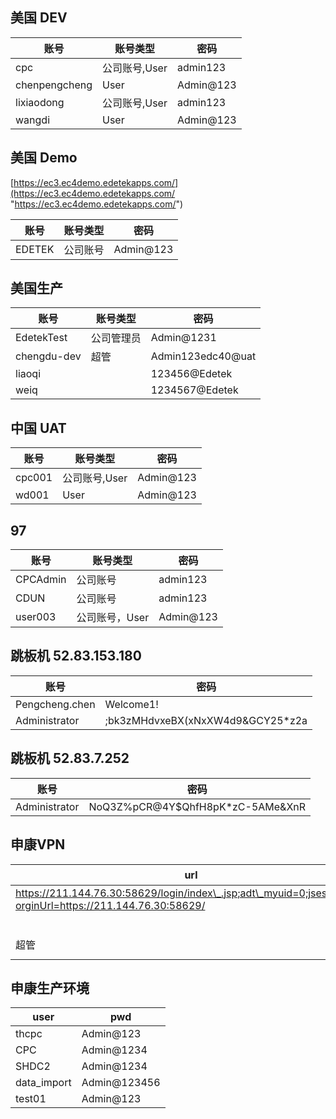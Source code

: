 ## 美国 DEV

| 账号| 账号类型 |密码 |
| -- | -- | -- |
| cpc | 公司账号,User|admin123|
| chenpengcheng| User| Admin@123 |
| lixiaodong | 公司账号,User | admin123 |
| wangdi | User | Admin@123|

## 美国 Demo
[https://ec3.ec4demo.edetekapps.com/](https://ec3.ec4demo.edetekapps.com/ "https://ec3.ec4demo.edetekapps.com/")

| 账号| 账号类型 |密码 |
| -- | -- | -- |
| EDETEK  | 公司账号  |  Admin@123  |

## 美国生产
| 账号 | 账号类型|  密码 |
| -- | -- | -- |
| EdetekTest | 公司管理员 | Admin@1231 |
| chengdu-dev | 超管 |Admin123edc40@uat
| liaoqi |   |123456@Edetek |
|  weiq    |        |1234567@Edetek|

## 中国 UAT

| 账号| 账号类型 |密码 |
| -- | -- | -- |
| cpc001 | 公司账号,User|Admin@123|
| wd001 | User|Admin@123|


## 97
| 账号 | 账号类型 | 密码 |
| -- | -- | --|
|CPCAdmin| 公司账号 | admin123 |
|CDUN| 公司账号 | admin123 |
| user003 | 公司账号，User | Admin@123 |

## 跳板机 52.83.153.180
| 账号  | 密码 |
| -- | -- |
| Pengcheng.chen| Welcome1!|
|Administrator|;bk3zMHdvxeBX(xNxXW4d9&GCY25*z2a|

## 跳板机 52.83.7.252
| 账号 | 密码 |
| -- | -- |
| Administrator | NoQ3Z%pCR@4Y$QhfH8pK*zC-5AMe&XnR |

## 申康VPN
| url | 用户名 | 密码 |
| -- | -- | -- |
| https://211.144.76.30:58629/login/index\_.jsp;adt\_myuid=0;jsessionid=?orginUrl=https://211.144.76.30:58629/ | EDETEKmuer | WZsZR02TSzHz | 
||EDETEKliuh|WhaJzrQWSfim|
|超管| chengdu-dev| Admin123edc40@uat |

## 申康生产环境
| user | pwd |
| -- | -- |
|thcpc|Admin@123|
|CPC|Admin@1234|
|SHDC2|Admin@1234|
|data_import|Admin@123456|
|test01| Admin@123|
